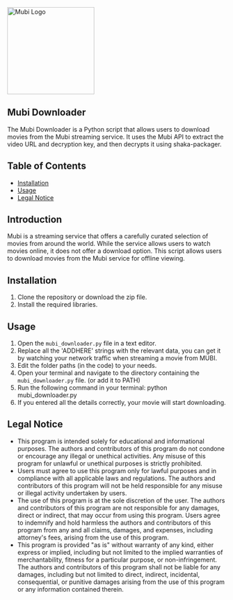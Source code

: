 <img src="https://mubi.com/MUBI-logo.png" alt="Mubi Logo" width="200"/>

## Mubi Downloader

The Mubi Downloader is a Python script that allows users to download movies from the Mubi streaming service. It uses the Mubi API to extract the video URL and decryption key, and then decrypts it using shaka-packager.

## Table of Contents
- [Installation](#installation)
- [Usage](#usage)
- [Legal Notice](#legal-notice)

## Introduction
Mubi is a streaming service that offers a carefully curated selection of movies from around the world. While the service allows users to watch movies online, it does not offer a download option. This script allows users to download movies from the Mubi service for offline viewing.

## Installation
1. Clone the repository or download the zip file.
2. Install the required libraries.
## Usage
1. Open the `mubi_downloader.py` file in a text editor.
2. Replace all the 'ADDHERE' strings with the relevant data, you can get it by watching your network traffic when streaming a movie from MUBI.
3. Edit the folder paths (in the code) to your needs.
3. Open your terminal and navigate to the directory containing the `mubi_downloader.py` file. (or add it to PATH)
4. Run the following command in your terminal:
python mubi_downloader.py
5. If you entered all the details correctly, your movie will start downloading.

## Legal Notice
- This program is intended solely for educational and informational purposes. The authors and contributors of this program do not condone or encourage any illegal or unethical activities. Any misuse of this program for unlawful or unethical purposes is strictly prohibited.
- Users must agree to use this program only for lawful purposes and in compliance with all applicable laws and regulations. The authors and contributors of this program will not be held responsible for any misuse or illegal activity undertaken by users.
- The use of this program is at the sole discretion of the user. The authors and contributors of this program are not responsible for any damages, direct or indirect, that may occur from using this program. Users agree to indemnify and hold harmless the authors and contributors of this program from any and all claims, damages, and expenses, including attorney's fees, arising from the use of this program.
- This program is provided "as is" without warranty of any kind, either express or implied, including but not limited to the implied warranties of merchantability, fitness for a particular purpose, or non-infringement. The authors and contributors of this program shall not be liable for any damages, including but not limited to direct, indirect, incidental, consequential, or punitive damages arising from the use of this program or any information contained therein.
